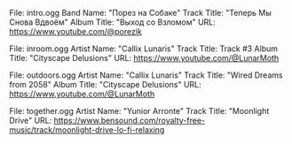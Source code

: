 File: intro.ogg
Band Name: "Порез на Собаке"
Track Title: "Теперь Мы Снова Вдвоём"
Album Title: "Выход со Взломом"
URL: https://www.youtube.com/@porezik

File: inroom.ogg
Artist Name: "Callix Lunaris"
Track Title: Track #3
Album Title: "Cityscape Delusions"
URL: https://www.youtube.com/@LunarMoth

File: outdoors.ogg
Artist Name: "Callix Lunaris"
Track Title: "Wired Dreams from 2058"
Album Title: "Cityscape Delusions"
URL: https://www.youtube.com/@LunarMoth

File: together.ogg
Artist Name: "Yunior Arronte"
Track Title: "Moonlight Drive"
URL: https://www.bensound.com/royalty-free-music/track/moonlight-drive-lo-fi-relaxing
